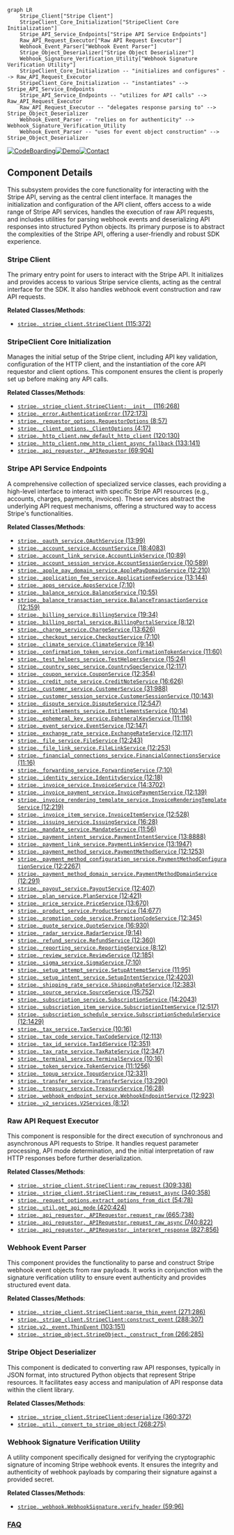```mermaid
graph LR
    Stripe_Client["Stripe Client"]
    StripeClient_Core_Initialization["StripeClient Core Initialization"]
    Stripe_API_Service_Endpoints["Stripe API Service Endpoints"]
    Raw_API_Request_Executor["Raw API Request Executor"]
    Webhook_Event_Parser["Webhook Event Parser"]
    Stripe_Object_Deserializer["Stripe Object Deserializer"]
    Webhook_Signature_Verification_Utility["Webhook Signature Verification Utility"]
    StripeClient_Core_Initialization -- "initializes and configures" --> Raw_API_Request_Executor
    StripeClient_Core_Initialization -- "instantiates" --> Stripe_API_Service_Endpoints
    Stripe_API_Service_Endpoints -- "utilizes for API calls" --> Raw_API_Request_Executor
    Raw_API_Request_Executor -- "delegates response parsing to" --> Stripe_Object_Deserializer
    Webhook_Event_Parser -- "relies on for authenticity" --> Webhook_Signature_Verification_Utility
    Webhook_Event_Parser -- "uses for event object construction" --> Stripe_Object_Deserializer
```
[![CodeBoarding](https://img.shields.io/badge/Generated%20by-CodeBoarding-9cf?style=flat-square)](https://github.com/CodeBoarding/CodeBoarding)[![Demo](https://img.shields.io/badge/Try%20our-Demo-blue?style=flat-square)](https://www.codeboarding.org/demo)[![Contact](https://img.shields.io/badge/Contact%20us%20-%20contact@codeboarding.org-lightgrey?style=flat-square)](mailto:contact@codeboarding.org)

## Component Details

This subsystem provides the core functionality for interacting with the Stripe API, serving as the central client interface. It manages the initialization and configuration of the API client, offers access to a wide range of Stripe API services, handles the execution of raw API requests, and includes utilities for parsing webhook events and deserializing API responses into structured Python objects. Its primary purpose is to abstract the complexities of the Stripe API, offering a user-friendly and robust SDK experience.

### Stripe Client
The primary entry point for users to interact with the Stripe API. It initializes and provides access to various Stripe service clients, acting as the central interface for the SDK. It also handles webhook event construction and raw API requests.


**Related Classes/Methods**:

- <a href="https://github.com/stripe/stripe-python/blob/master/stripe/_stripe_client.py#L115-L372" target="_blank" rel="noopener noreferrer">`stripe._stripe_client.StripeClient` (115:372)</a>


### StripeClient Core Initialization
Manages the initial setup of the Stripe client, including API key validation, configuration of the HTTP client, and the instantiation of the core API requestor and client options. This component ensures the client is properly set up before making any API calls.


**Related Classes/Methods**:

- <a href="https://github.com/stripe/stripe-python/blob/master/stripe/_stripe_client.py#L116-L268" target="_blank" rel="noopener noreferrer">`stripe._stripe_client.StripeClient:__init__` (116:268)</a>
- <a href="https://github.com/stripe/stripe-python/blob/master/stripe/_error.py#L172-L173" target="_blank" rel="noopener noreferrer">`stripe._error.AuthenticationError` (172:173)</a>
- <a href="https://github.com/stripe/stripe-python/blob/master/stripe/_requestor_options.py#L8-L57" target="_blank" rel="noopener noreferrer">`stripe._requestor_options.RequestorOptions` (8:57)</a>
- <a href="https://github.com/stripe/stripe-python/blob/master/stripe/_client_options.py#L4-L17" target="_blank" rel="noopener noreferrer">`stripe._client_options._ClientOptions` (4:17)</a>
- <a href="https://github.com/stripe/stripe-python/blob/master/stripe/_http_client.py#L120-L130" target="_blank" rel="noopener noreferrer">`stripe._http_client.new_default_http_client` (120:130)</a>
- <a href="https://github.com/stripe/stripe-python/blob/master/stripe/_http_client.py#L133-L141" target="_blank" rel="noopener noreferrer">`stripe._http_client.new_http_client_async_fallback` (133:141)</a>
- <a href="https://github.com/stripe/stripe-python/blob/master/stripe/_api_requestor.py#L69-L904" target="_blank" rel="noopener noreferrer">`stripe._api_requestor._APIRequestor` (69:904)</a>


### Stripe API Service Endpoints
A comprehensive collection of specialized service classes, each providing a high-level interface to interact with specific Stripe API resources (e.g., accounts, charges, payments, invoices). These services abstract the underlying API request mechanisms, offering a structured way to access Stripe's functionalities.


**Related Classes/Methods**:

- <a href="https://github.com/stripe/stripe-python/blob/master/stripe/_oauth_service.py#L13-L99" target="_blank" rel="noopener noreferrer">`stripe._oauth_service.OAuthService` (13:99)</a>
- <a href="https://github.com/stripe/stripe-python/blob/master/stripe/_account_service.py#L18-L4083" target="_blank" rel="noopener noreferrer">`stripe._account_service.AccountService` (18:4083)</a>
- <a href="https://github.com/stripe/stripe-python/blob/master/stripe/_account_link_service.py#L10-L89" target="_blank" rel="noopener noreferrer">`stripe._account_link_service.AccountLinkService` (10:89)</a>
- <a href="https://github.com/stripe/stripe-python/blob/master/stripe/_account_session_service.py#L10-L589" target="_blank" rel="noopener noreferrer">`stripe._account_session_service.AccountSessionService` (10:589)</a>
- <a href="https://github.com/stripe/stripe-python/blob/master/stripe/_apple_pay_domain_service.py#L12-L210" target="_blank" rel="noopener noreferrer">`stripe._apple_pay_domain_service.ApplePayDomainService` (12:210)</a>
- <a href="https://github.com/stripe/stripe-python/blob/master/stripe/_application_fee_service.py#L13-L144" target="_blank" rel="noopener noreferrer">`stripe._application_fee_service.ApplicationFeeService` (13:144)</a>
- <a href="https://github.com/stripe/stripe-python/blob/master/stripe/_apps_service.py#L7-L10" target="_blank" rel="noopener noreferrer">`stripe._apps_service.AppsService` (7:10)</a>
- <a href="https://github.com/stripe/stripe-python/blob/master/stripe/_balance_service.py#L10-L55" target="_blank" rel="noopener noreferrer">`stripe._balance_service.BalanceService` (10:55)</a>
- <a href="https://github.com/stripe/stripe-python/blob/master/stripe/_balance_transaction_service.py#L12-L159" target="_blank" rel="noopener noreferrer">`stripe._balance_transaction_service.BalanceTransactionService` (12:159)</a>
- <a href="https://github.com/stripe/stripe-python/blob/master/stripe/_billing_service.py#L19-L34" target="_blank" rel="noopener noreferrer">`stripe._billing_service.BillingService` (19:34)</a>
- <a href="https://github.com/stripe/stripe-python/blob/master/stripe/_billing_portal_service.py#L8-L12" target="_blank" rel="noopener noreferrer">`stripe._billing_portal_service.BillingPortalService` (8:12)</a>
- <a href="https://github.com/stripe/stripe-python/blob/master/stripe/_charge_service.py#L13-L626" target="_blank" rel="noopener noreferrer">`stripe._charge_service.ChargeService` (13:626)</a>
- <a href="https://github.com/stripe/stripe-python/blob/master/stripe/_checkout_service.py#L7-L10" target="_blank" rel="noopener noreferrer">`stripe._checkout_service.CheckoutService` (7:10)</a>
- <a href="https://github.com/stripe/stripe-python/blob/master/stripe/_climate_service.py#L9-L14" target="_blank" rel="noopener noreferrer">`stripe._climate_service.ClimateService` (9:14)</a>
- <a href="https://github.com/stripe/stripe-python/blob/master/stripe/_confirmation_token_service.py#L11-L60" target="_blank" rel="noopener noreferrer">`stripe._confirmation_token_service.ConfirmationTokenService` (11:60)</a>
- <a href="https://github.com/stripe/stripe-python/blob/master/stripe/_test_helpers_service.py#L15-L24" target="_blank" rel="noopener noreferrer">`stripe._test_helpers_service.TestHelpersService` (15:24)</a>
- <a href="https://github.com/stripe/stripe-python/blob/master/stripe/_country_spec_service.py#L12-L117" target="_blank" rel="noopener noreferrer">`stripe._country_spec_service.CountrySpecService` (12:117)</a>
- <a href="https://github.com/stripe/stripe-python/blob/master/stripe/_coupon_service.py#L12-L354" target="_blank" rel="noopener noreferrer">`stripe._coupon_service.CouponService` (12:354)</a>
- <a href="https://github.com/stripe/stripe-python/blob/master/stripe/_credit_note_service.py#L16-L626" target="_blank" rel="noopener noreferrer">`stripe._credit_note_service.CreditNoteService` (16:626)</a>
- <a href="https://github.com/stripe/stripe-python/blob/master/stripe/_customer_service.py#L31-L988" target="_blank" rel="noopener noreferrer">`stripe._customer_service.CustomerService` (31:988)</a>
- <a href="https://github.com/stripe/stripe-python/blob/master/stripe/_customer_session_service.py#L10-L143" target="_blank" rel="noopener noreferrer">`stripe._customer_session_service.CustomerSessionService` (10:143)</a>
- <a href="https://github.com/stripe/stripe-python/blob/master/stripe/_dispute_service.py#L12-L547" target="_blank" rel="noopener noreferrer">`stripe._dispute_service.DisputeService` (12:547)</a>
- <a href="https://github.com/stripe/stripe-python/blob/master/stripe/_entitlements_service.py#L10-L14" target="_blank" rel="noopener noreferrer">`stripe._entitlements_service.EntitlementsService` (10:14)</a>
- <a href="https://github.com/stripe/stripe-python/blob/master/stripe/_ephemeral_key_service.py#L11-L116" target="_blank" rel="noopener noreferrer">`stripe._ephemeral_key_service.EphemeralKeyService` (11:116)</a>
- <a href="https://github.com/stripe/stripe-python/blob/master/stripe/_event_service.py#L12-L147" target="_blank" rel="noopener noreferrer">`stripe._event_service.EventService` (12:147)</a>
- <a href="https://github.com/stripe/stripe-python/blob/master/stripe/_exchange_rate_service.py#L12-L117" target="_blank" rel="noopener noreferrer">`stripe._exchange_rate_service.ExchangeRateService` (12:117)</a>
- <a href="https://github.com/stripe/stripe-python/blob/master/stripe/_file_service.py#L12-L243" target="_blank" rel="noopener noreferrer">`stripe._file_service.FileService` (12:243)</a>
- <a href="https://github.com/stripe/stripe-python/blob/master/stripe/_file_link_service.py#L12-L253" target="_blank" rel="noopener noreferrer">`stripe._file_link_service.FileLinkService` (12:253)</a>
- <a href="https://github.com/stripe/stripe-python/blob/master/stripe/_financial_connections_service.py#L11-L16" target="_blank" rel="noopener noreferrer">`stripe._financial_connections_service.FinancialConnectionsService` (11:16)</a>
- <a href="https://github.com/stripe/stripe-python/blob/master/stripe/_forwarding_service.py#L7-L10" target="_blank" rel="noopener noreferrer">`stripe._forwarding_service.ForwardingService` (7:10)</a>
- <a href="https://github.com/stripe/stripe-python/blob/master/stripe/_identity_service.py#L12-L18" target="_blank" rel="noopener noreferrer">`stripe._identity_service.IdentityService` (12:18)</a>
- <a href="https://github.com/stripe/stripe-python/blob/master/stripe/_invoice_service.py#L14-L3702" target="_blank" rel="noopener noreferrer">`stripe._invoice_service.InvoiceService` (14:3702)</a>
- <a href="https://github.com/stripe/stripe-python/blob/master/stripe/_invoice_payment_service.py#L12-L139" target="_blank" rel="noopener noreferrer">`stripe._invoice_payment_service.InvoicePaymentService` (12:139)</a>
- <a href="https://github.com/stripe/stripe-python/blob/master/stripe/_invoice_rendering_template_service.py#L12-L219" target="_blank" rel="noopener noreferrer">`stripe._invoice_rendering_template_service.InvoiceRenderingTemplateService` (12:219)</a>
- <a href="https://github.com/stripe/stripe-python/blob/master/stripe/_invoice_item_service.py#L12-L528" target="_blank" rel="noopener noreferrer">`stripe._invoice_item_service.InvoiceItemService` (12:528)</a>
- <a href="https://github.com/stripe/stripe-python/blob/master/stripe/_issuing_service.py#L16-L28" target="_blank" rel="noopener noreferrer">`stripe._issuing_service.IssuingService` (16:28)</a>
- <a href="https://github.com/stripe/stripe-python/blob/master/stripe/_mandate_service.py#L11-L56" target="_blank" rel="noopener noreferrer">`stripe._mandate_service.MandateService` (11:56)</a>
- <a href="https://github.com/stripe/stripe-python/blob/master/stripe/_payment_intent_service.py#L13-L8888" target="_blank" rel="noopener noreferrer">`stripe._payment_intent_service.PaymentIntentService` (13:8888)</a>
- <a href="https://github.com/stripe/stripe-python/blob/master/stripe/_payment_link_service.py#L13-L1947" target="_blank" rel="noopener noreferrer">`stripe._payment_link_service.PaymentLinkService` (13:1947)</a>
- <a href="https://github.com/stripe/stripe-python/blob/master/stripe/_payment_method_service.py#L12-L1253" target="_blank" rel="noopener noreferrer">`stripe._payment_method_service.PaymentMethodService` (12:1253)</a>
- <a href="https://github.com/stripe/stripe-python/blob/master/stripe/_payment_method_configuration_service.py#L12-L2267" target="_blank" rel="noopener noreferrer">`stripe._payment_method_configuration_service.PaymentMethodConfigurationService` (12:2267)</a>
- <a href="https://github.com/stripe/stripe-python/blob/master/stripe/_payment_method_domain_service.py#L12-L291" target="_blank" rel="noopener noreferrer">`stripe._payment_method_domain_service.PaymentMethodDomainService` (12:291)</a>
- <a href="https://github.com/stripe/stripe-python/blob/master/stripe/_payout_service.py#L12-L407" target="_blank" rel="noopener noreferrer">`stripe._payout_service.PayoutService` (12:407)</a>
- <a href="https://github.com/stripe/stripe-python/blob/master/stripe/_plan_service.py#L12-L421" target="_blank" rel="noopener noreferrer">`stripe._plan_service.PlanService` (12:421)</a>
- <a href="https://github.com/stripe/stripe-python/blob/master/stripe/_price_service.py#L13-L670" target="_blank" rel="noopener noreferrer">`stripe._price_service.PriceService` (13:670)</a>
- <a href="https://github.com/stripe/stripe-python/blob/master/stripe/_product_service.py#L14-L677" target="_blank" rel="noopener noreferrer">`stripe._product_service.ProductService` (14:677)</a>
- <a href="https://github.com/stripe/stripe-python/blob/master/stripe/_promotion_code_service.py#L12-L345" target="_blank" rel="noopener noreferrer">`stripe._promotion_code_service.PromotionCodeService` (12:345)</a>
- <a href="https://github.com/stripe/stripe-python/blob/master/stripe/_quote_service.py#L16-L930" target="_blank" rel="noopener noreferrer">`stripe._quote_service.QuoteService` (16:930)</a>
- <a href="https://github.com/stripe/stripe-python/blob/master/stripe/_radar_service.py#L9-L14" target="_blank" rel="noopener noreferrer">`stripe._radar_service.RadarService` (9:14)</a>
- <a href="https://github.com/stripe/stripe-python/blob/master/stripe/_refund_service.py#L12-L360" target="_blank" rel="noopener noreferrer">`stripe._refund_service.RefundService` (12:360)</a>
- <a href="https://github.com/stripe/stripe-python/blob/master/stripe/_reporting_service.py#L8-L12" target="_blank" rel="noopener noreferrer">`stripe._reporting_service.ReportingService` (8:12)</a>
- <a href="https://github.com/stripe/stripe-python/blob/master/stripe/_review_service.py#L12-L185" target="_blank" rel="noopener noreferrer">`stripe._review_service.ReviewService` (12:185)</a>
- <a href="https://github.com/stripe/stripe-python/blob/master/stripe/_sigma_service.py#L7-L10" target="_blank" rel="noopener noreferrer">`stripe._sigma_service.SigmaService` (7:10)</a>
- <a href="https://github.com/stripe/stripe-python/blob/master/stripe/_setup_attempt_service.py#L11-L95" target="_blank" rel="noopener noreferrer">`stripe._setup_attempt_service.SetupAttemptService` (11:95)</a>
- <a href="https://github.com/stripe/stripe-python/blob/master/stripe/_setup_intent_service.py#L12-L4203" target="_blank" rel="noopener noreferrer">`stripe._setup_intent_service.SetupIntentService` (12:4203)</a>
- <a href="https://github.com/stripe/stripe-python/blob/master/stripe/_shipping_rate_service.py#L12-L383" target="_blank" rel="noopener noreferrer">`stripe._shipping_rate_service.ShippingRateService` (12:383)</a>
- <a href="https://github.com/stripe/stripe-python/blob/master/stripe/_source_service.py#L15-L752" target="_blank" rel="noopener noreferrer">`stripe._source_service.SourceService` (15:752)</a>
- <a href="https://github.com/stripe/stripe-python/blob/master/stripe/_subscription_service.py#L14-L2043" target="_blank" rel="noopener noreferrer">`stripe._subscription_service.SubscriptionService` (14:2043)</a>
- <a href="https://github.com/stripe/stripe-python/blob/master/stripe/_subscription_item_service.py#L12-L517" target="_blank" rel="noopener noreferrer">`stripe._subscription_item_service.SubscriptionItemService` (12:517)</a>
- <a href="https://github.com/stripe/stripe-python/blob/master/stripe/_subscription_schedule_service.py#L12-L1429" target="_blank" rel="noopener noreferrer">`stripe._subscription_schedule_service.SubscriptionScheduleService` (12:1429)</a>
- <a href="https://github.com/stripe/stripe-python/blob/master/stripe/_tax_service.py#L10-L16" target="_blank" rel="noopener noreferrer">`stripe._tax_service.TaxService` (10:16)</a>
- <a href="https://github.com/stripe/stripe-python/blob/master/stripe/_tax_code_service.py#L12-L113" target="_blank" rel="noopener noreferrer">`stripe._tax_code_service.TaxCodeService` (12:113)</a>
- <a href="https://github.com/stripe/stripe-python/blob/master/stripe/_tax_id_service.py#L12-L351" target="_blank" rel="noopener noreferrer">`stripe._tax_id_service.TaxIdService` (12:351)</a>
- <a href="https://github.com/stripe/stripe-python/blob/master/stripe/_tax_rate_service.py#L12-L347" target="_blank" rel="noopener noreferrer">`stripe._tax_rate_service.TaxRateService` (12:347)</a>
- <a href="https://github.com/stripe/stripe-python/blob/master/stripe/_terminal_service.py#L10-L16" target="_blank" rel="noopener noreferrer">`stripe._terminal_service.TerminalService` (10:16)</a>
- <a href="https://github.com/stripe/stripe-python/blob/master/stripe/_token_service.py#L11-L1256" target="_blank" rel="noopener noreferrer">`stripe._token_service.TokenService` (11:1256)</a>
- <a href="https://github.com/stripe/stripe-python/blob/master/stripe/_topup_service.py#L12-L331" target="_blank" rel="noopener noreferrer">`stripe._topup_service.TopupService` (12:331)</a>
- <a href="https://github.com/stripe/stripe-python/blob/master/stripe/_transfer_service.py#L13-L290" target="_blank" rel="noopener noreferrer">`stripe._transfer_service.TransferService` (13:290)</a>
- <a href="https://github.com/stripe/stripe-python/blob/master/stripe/_treasury_service.py#L16-L28" target="_blank" rel="noopener noreferrer">`stripe._treasury_service.TreasuryService` (16:28)</a>
- <a href="https://github.com/stripe/stripe-python/blob/master/stripe/_webhook_endpoint_service.py#L12-L923" target="_blank" rel="noopener noreferrer">`stripe._webhook_endpoint_service.WebhookEndpointService` (12:923)</a>
- <a href="https://github.com/stripe/stripe-python/blob/master/stripe/_v2_services.py#L8-L12" target="_blank" rel="noopener noreferrer">`stripe._v2_services.V2Services` (8:12)</a>


### Raw API Request Executor
This component is responsible for the direct execution of synchronous and asynchronous API requests to Stripe. It handles request parameter processing, API mode determination, and the initial interpretation of raw HTTP responses before further deserialization.


**Related Classes/Methods**:

- <a href="https://github.com/stripe/stripe-python/blob/master/stripe/_stripe_client.py#L309-L338" target="_blank" rel="noopener noreferrer">`stripe._stripe_client.StripeClient:raw_request` (309:338)</a>
- <a href="https://github.com/stripe/stripe-python/blob/master/stripe/_stripe_client.py#L340-L358" target="_blank" rel="noopener noreferrer">`stripe._stripe_client.StripeClient:raw_request_async` (340:358)</a>
- <a href="https://github.com/stripe/stripe-python/blob/master/stripe/_request_options.py#L54-L78" target="_blank" rel="noopener noreferrer">`stripe._request_options.extract_options_from_dict` (54:78)</a>
- <a href="https://github.com/stripe/stripe-python/blob/master/stripe/_util.py#L420-L424" target="_blank" rel="noopener noreferrer">`stripe._util.get_api_mode` (420:424)</a>
- <a href="https://github.com/stripe/stripe-python/blob/master/stripe/_api_requestor.py#L665-L738" target="_blank" rel="noopener noreferrer">`stripe._api_requestor._APIRequestor.request_raw` (665:738)</a>
- <a href="https://github.com/stripe/stripe-python/blob/master/stripe/_api_requestor.py#L740-L822" target="_blank" rel="noopener noreferrer">`stripe._api_requestor._APIRequestor.request_raw_async` (740:822)</a>
- <a href="https://github.com/stripe/stripe-python/blob/master/stripe/_api_requestor.py#L827-L856" target="_blank" rel="noopener noreferrer">`stripe._api_requestor._APIRequestor._interpret_response` (827:856)</a>


### Webhook Event Parser
This component provides the functionality to parse and construct Stripe webhook event objects from raw payloads. It works in conjunction with the signature verification utility to ensure event authenticity and provides structured event data.


**Related Classes/Methods**:

- <a href="https://github.com/stripe/stripe-python/blob/master/stripe/_stripe_client.py#L271-L286" target="_blank" rel="noopener noreferrer">`stripe._stripe_client.StripeClient:parse_thin_event` (271:286)</a>
- <a href="https://github.com/stripe/stripe-python/blob/master/stripe/_stripe_client.py#L288-L307" target="_blank" rel="noopener noreferrer">`stripe._stripe_client.StripeClient:construct_event` (288:307)</a>
- <a href="https://github.com/stripe/stripe-python/blob/master/stripe/v2/_event.py#L103-L151" target="_blank" rel="noopener noreferrer">`stripe.v2._event.ThinEvent` (103:151)</a>
- <a href="https://github.com/stripe/stripe-python/blob/master/stripe/_stripe_object.py#L266-L285" target="_blank" rel="noopener noreferrer">`stripe._stripe_object.StripeObject._construct_from` (266:285)</a>


### Stripe Object Deserializer
This component is dedicated to converting raw API responses, typically in JSON format, into structured Python objects that represent Stripe resources. It facilitates easy access and manipulation of API response data within the client library.


**Related Classes/Methods**:

- <a href="https://github.com/stripe/stripe-python/blob/master/stripe/_stripe_client.py#L360-L372" target="_blank" rel="noopener noreferrer">`stripe._stripe_client.StripeClient:deserialize` (360:372)</a>
- <a href="https://github.com/stripe/stripe-python/blob/master/stripe/_util.py#L268-L275" target="_blank" rel="noopener noreferrer">`stripe._util._convert_to_stripe_object` (268:275)</a>


### Webhook Signature Verification Utility
A utility component specifically designed for verifying the cryptographic signature of incoming Stripe webhook events. It ensures the integrity and authenticity of webhook payloads by comparing their signature against a provided secret.


**Related Classes/Methods**:

- <a href="https://github.com/stripe/stripe-python/blob/master/stripe/_webhook.py#L59-L96" target="_blank" rel="noopener noreferrer">`stripe._webhook.WebhookSignature.verify_header` (59:96)</a>




### [FAQ](https://github.com/CodeBoarding/GeneratedOnBoardings/tree/main?tab=readme-ov-file#faq)